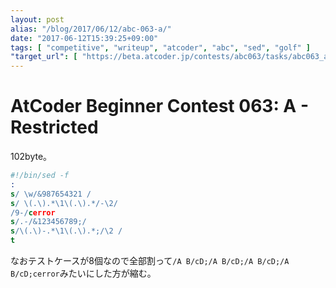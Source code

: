 ```yaml
---
layout: post
alias: "/blog/2017/06/12/abc-063-a/"
date: "2017-06-12T15:39:25+09:00"
tags: [ "competitive", "writeup", "atcoder", "abc", "sed", "golf" ]
"target_url": [ "https://beta.atcoder.jp/contests/abc063/tasks/abc063_a" ]
---
```


# AtCoder Beginner Contest 063: A - Restricted

$102$byte。

``` sed
#!/bin/sed -f
:
s/ \w/&987654321 /
s/ \(.\).*\1\(.\).*/-\2/
/9-/cerror
s/.-/&123456789;/
s/\(.\)-.*\1\(.\).*;/\2 /
t
```

なおテストケースが$8$個なので全部割って`/A B/cD;/A B/cD;/A B/cD;/A B/cD;cerror`みたいにした方が縮む。
